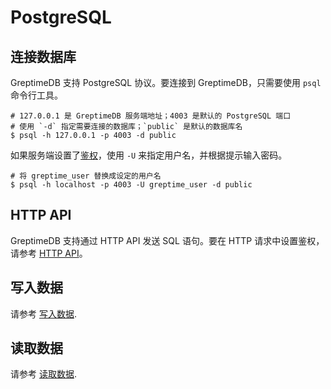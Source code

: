 # PostgreSQL

## 连接数据库

GreptimeDB 支持 PostgreSQL 协议。要连接到 GreptimeDB，只需要使用 `psql` 命令行工具。

```shell
# 127.0.0.1 是 GreptimeDB 服务端地址；4003 是默认的 PostgreSQL 端口
# 使用 `-d` 指定需要连接的数据库；`public` 是默认的数据库名
$ psql -h 127.0.0.1 -p 4003 -d public
```

如果服务端设置了[鉴权](./authentication.md)，使用 `-U` 来指定用户名，并根据提示输入密码。

```shell
# 将 greptime_user 替换成设定的用户名
$ psql -h localhost -p 4003 -U greptime_user -d public
```

## HTTP API

GreptimeDB 支持通过 HTTP API 发送 SQL 语句。要在 HTTP 请求中设置鉴权，请参考 [HTTP API](./http-api.md)。

## 写入数据

请参考 [写入数据](../write-data/sql.md).

## 读取数据

请参考 [读取数据](../query-data/sql.md).
